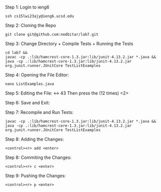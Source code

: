 Step 1: Login to ieng6
```
ssh cs15lwi23ajy@ieng6.ucsd.edu
```
Step 2: Cloning the Repo
```
git clone git@github.com:nedbitar/lab7.git
```
Step 3: Change Directory + Compile Tests + Running the Tests
```
cd lab7 &&
javac -cp .:lib/hamcrest-core-1.3.jar:lib/junit-4.13.2.jar *.java &&
java -cp .:lib/hamcrest-core-1.3.jar:lib/junit-4.13.2.jar org.junit.runner.JUnitCore TestListExamples
```
Step 4: Opening the File Editor:
```
nano ListExamples.java
```
Step 5: Editing the File:
<control><shift><-> 43
Then press the <Right Arrow> (12 times) <BackSpace> <2>

Step 6: Save and Exit:
<control><o><enter><control><x>
  
Step 7: Recompile and Run Tests:
```
javac -cp .:lib/hamcrest-core-1.3.jar:lib/junit-4.13.2.jar *.java &&
java -cp .:lib/hamcrest-core-1.3.jar:lib/junit-4.13.2.jar org.junit.runner.JUnitCore TestListExamples
```
Step 8: Adding the Changes:
```
<control><r> add <enter>
```
Step 8: Commiting the Changes:
```
<control><r> c <enter>
```
Step 9: Pushing the Changes:
```
<control><r> p <enter>
```

